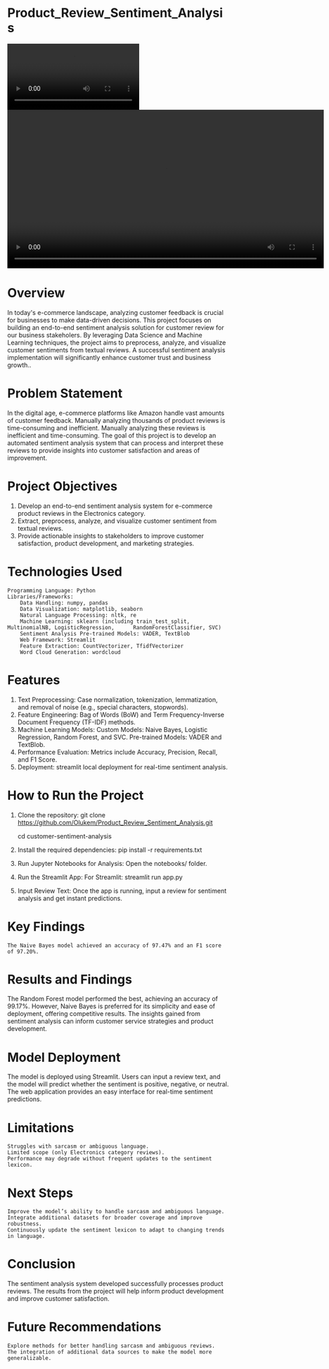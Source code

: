 # Product_Review_Sentiment_Analysis


<video src= "https://github.com/Olukem/Product_Review_Sentiment_Analysis/raw/main/demo.mp4" controls>
</video>

<video src="https://github.com/Olukem/Product_Review_Sentiment_Analysis/raw/main/Demo.mp4" controls width="720">
</video>

# Overview
In today's e-commerce landscape, analyzing customer feedback is crucial for businesses to make data-driven decisions. This project focuses on building an end-to-end sentiment analysis solution for customer review for our business stakeholers. By leveraging Data Science and Machine Learning techniques, the project aims to preprocess, analyze, and visualize customer sentiments from textual reviews. A successful sentiment analysis implementation will significantly enhance customer trust and business growth..

# Problem Statement
In the digital age, e-commerce platforms like Amazon handle vast amounts of customer feedback. Manually analyzing thousands of product reviews is time-consuming and inefficient.  Manually analyzing these reviews is inefficient and time-consuming. The goal of this project is to develop an automated sentiment analysis system that can process and interpret these reviews to provide insights into customer satisfaction and areas of improvement.

# Project Objectives
1.  Develop an end-to-end sentiment analysis system for e-commerce product reviews in the Electronics category.
2.  Extract, preprocess, analyze, and visualize customer sentiment from textual reviews.
3.  Provide actionable insights to stakeholders to improve customer satisfaction, product development, and marketing strategies.

# Technologies Used
    Programming Language: Python
    Libraries/Frameworks:
        Data Handling: numpy, pandas
        Data Visualization: matplotlib, seaborn
        Natural Language Processing: nltk, re
        Machine Learning: sklearn (including train_test_split, MultinomialNB, LogisticRegression,      RandomForestClassifier, SVC)
        Sentiment Analysis Pre-trained Models: VADER, TextBlob
        Web Framework: Streamlit
        Feature Extraction: CountVectorizer, TfidfVectorizer
        Word Cloud Generation: wordcloud

# Features
1.   Text Preprocessing:
       Case normalization, tokenization, lemmatization, and removal of noise (e.g., special characters, stopwords).
2.  Feature Engineering:
       Bag of Words (BoW) and Term Frequency-Inverse Document Frequency (TF-IDF) methods.
3.  Machine Learning Models:
       Custom Models: Naive Bayes, Logistic Regression, Random Forest, and SVC.
       Pre-trained Models: VADER and TextBlob.
4.  Performance Evaluation:
       Metrics include Accuracy, Precision, Recall, and F1 Score.
5.  Deployment:
       streamlit local deployment for real-time sentiment analysis.

# How to Run the Project
1. Clone the repository:
  git clone https://github.com/Olukem/Product_Review_Sentiment_Analysis.git

    cd customer-sentiment-analysis

3. Install the required dependencies:
   pip install -r requirements.txt

4. Run Jupyter Notebooks for Analysis:
    Open the notebooks/ folder.

5. Run the Streamlit App:
  For Streamlit:
    streamlit run app.py

6. Input Review Text: Once the app is running, input a review for sentiment analysis and get instant predictions.


# Key Findings
    The Naive Bayes model achieved an accuracy of 97.47% and an F1 score of 97.20%.


# Results and Findings
The Random Forest model performed the best, achieving an accuracy of 99.17%. However, Naive Bayes is preferred for its simplicity and ease of deployment, offering competitive results. The insights gained from sentiment analysis can inform customer service strategies and product development.

# Model Deployment
The model is deployed using Streamlit. Users can input a review text, and the model will predict whether the sentiment is positive, negative, or neutral. The web application provides an easy interface for real-time sentiment predictions.

# Limitations
    Struggles with sarcasm or ambiguous language.
    Limited scope (only Electronics category reviews).
    Performance may degrade without frequent updates to the sentiment lexicon.

# Next Steps
    Improve the model’s ability to handle sarcasm and ambiguous language.
    Integrate additional datasets for broader coverage and improve robustness.
    Continuously update the sentiment lexicon to adapt to changing trends in language.

# Conclusion
  The sentiment analysis system developed successfully processes product reviews. The results from the project will help inform product development and improve customer satisfaction.

# Future Recommendations

    Explore methods for better handling sarcasm and ambiguous reviews.
    The integration of additional data sources to make the model more generalizable.


